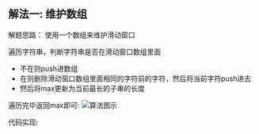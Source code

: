 ## 解法一: 维护数组

解题思路： 使用一个数组来维护滑动窗口

遍历字符串，判断字符串是否在滑动窗口数组里面
* 不在则push进数组
* 在则删除滑动窗口数组里面相同的字符前的字符，然后将当前字符push进去
* 然后将max更新为当前最长的子串的长度

遍历完毕返回max即可:
![算法图示](https://pic.leetcode-cn.com/202ea5bd4d4ba4a21afafdf52a9ea2556ba6265c1576840f09ace50aafab095c.png)

代码实现:

```js

```